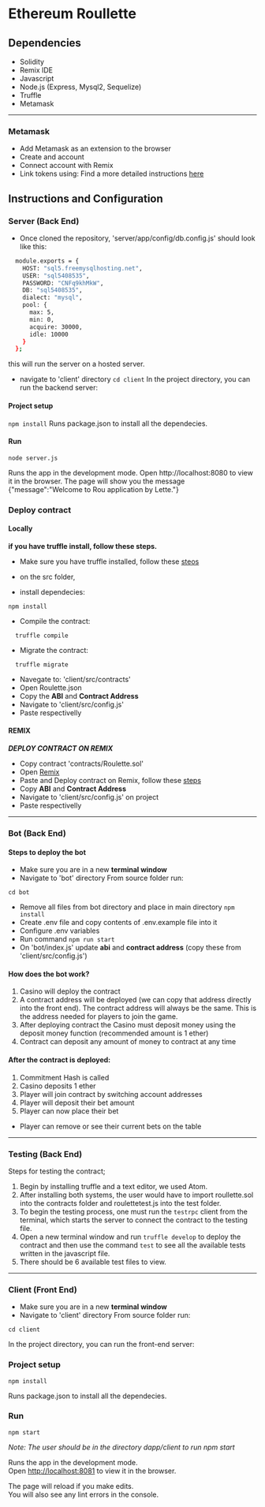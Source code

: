 # Ethereum Roullette

## Dependencies
 - Solidity
 - Remix IDE
 - Javascript
 - Node.js (Express, Mysql2, Sequelize)
 - Truffle
 - Metamask
 
---
### Metamask 

 - Add Metamask as an extension to the browser 
 - Create and account
 - Connect account with Remix
 - Link tokens using: 
 Find a more detailed instructions [here](https://developers.rsk.co/tutorials/ethereum-devs/remix-and-metamask-with-rsk-testnet/)
 
 
## Instructions and Configuration

### Server (Back End)

- Once cloned the repository, 'server/app/config/db.config.js' should look like this:
``` bash
  module.exports = {
    HOST: "sql5.freemysqlhosting.net",
    USER: "sql5408535",
    PASSWORD: "CNFq9khMkW",
    DB: "sql5408535",
    dialect: "mysql",
    pool: {
      max: 5,
      min: 0,
      acquire: 30000,
      idle: 10000
    }
  };

```

this will run the server on a hosted server.

* navigate to 'client' directory
``` cd client ```
In the project directory, you can run the backend server:
#### Project setup
```npm install```
Runs package.json to install all the dependecies.
#### Run
```
node server.js
```

Runs the app in the development mode.
Open http://localhost:8080 to view it in the browser.
The page will show you the message
{"message":"Welcome to Rou application by Lette."}


### Deploy contract
#### Locally
**if you have truffle install, follow these steps.**
- Make sure you have truffle installed, follow these [steos](https://www.trufflesuite.com/docs/truffle/getting-started/installation)
* on the src folder, 
- install dependecies:
```
npm install
```

- Compile the contract:
```
  truffle compile
```

- Migrate the contract:
```
  truffle migrate
```
- Navegate to: 'client/src/contracts'
- Open Roulette.json
- Copy the **ABI** and **Contract Address**
- Navigate to 'client/src/config.js' 
- Paste respectivelly 

#### REMIX
***DEPLOY CONTRACT ON REMIX***
- Copy contract 'contracts/Roulette.sol'
- Open [Remix](https://remix.ethereum.org/)
- Paste and Deploy contract on Remix, follow these [steps](https://remix-ide.readthedocs.io/en/latest/create_deploy.html)
- Copy **ABI** and **Contract Address**
- Navigate to 'client/src/config.js' on project 
- Paste respectivelly 

---

### Bot (Back End)

#### Steps to deploy the bot

* Make sure you are in a new **terminal window**
* Navigate to 'bot' directory
From source folder run:

```cd bot```
* Remove all files from bot directory and place in main directory
```npm install```
* Create .env file and copy contents of .env.example file into it
* Configure .env variables
* Run command 
```npm run start```
* On 'bot/index.js' update **abi** and **contract address** (copy these from 'client/src/config.js')

#### How does the bot work?
1.	Casino will deploy the contract
2.	A contract address will be deployed (we can copy that address directly into the front end). The contract address will always be the same. This is the address needed for players to join the game.
3.	After deploying contract the Casino must deposit money using the deposit money function (recommended amount is 1 ether)
4.	Contract can deposit any amount of money to contract at any time

#### After the contract is deployed:
1. Commitment Hash is called
2. Casino deposits 1 ether 
3. Player will join contract by switching account addresses 
4. Player will deposit their bet amount 
5. Player can now place their bet 
  - Player can remove or see their current bets on the table 
---

### Testing (Back End)
Steps for testing the contract;

1. Begin by installing truffle and a text editor, we used Atom.
2. After installing both systems, the user would have to import roullette.sol into the contracts folder and roulettetest.js into the test folder.
3. To begin the testing process, one must run the `testrpc` client from the terminal, which starts the server to connect the contract to the testing file.
4. Open a new terminal window and run `truffle develop` to deploy the contract and then use the command `test` to see all the available tests written in the javascript file.
5. There should be 6 available test files to view.

---

### Client (Front End)
* Make sure you are in a new **terminal window**
* Navigate to 'client' directory
From source folder run:

```cd client```

In the project directory, you can run the front-end server:

### Project setup
```
npm install
```
Runs package.json to install all the dependecies.

### Run
```
npm start
```
*Note: The user should be in the directory dapp/client to run npm start*

Runs the app in the development mode.\
Open [http://localhost:8081](http://localhost:8080) to view it in the browser.

The page will reload if you make edits.\
You will also see any lint errors in the console.
